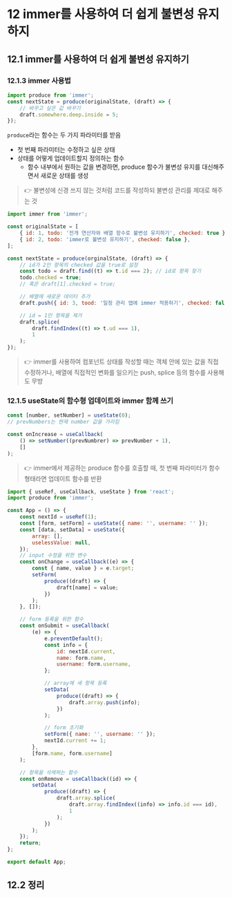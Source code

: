 # 12 immer를 사용하여 더 쉽게 불변성 유지하지

## 12.1 immer를 사용하여 더 쉽게 불변성 유지하기

### 12.1.3 immer 사용법

```js
import produce from 'immer';
const nextState = produce(originalState, (draft) => {
	// 바꾸고 싶은 값 바꾸기
	draft.somewhere.deep.inside = 5;
});
```

`produce`라는 함수는 두 가지 파라미터를 받음

- 첫 번째 파라미터는 수정하고 싶은 상태
- 상태를 어떻게 업데이트할지 정의하는 함수
  - 함수 내부에서 원하는 값을 변경하면, produce 함수가 불변성 유지를 대신해주면서 새로운 상태를 생성

> 👉 불변성에 신경 쓰지 않는 것처럼 코드를 작성하되 불변성 관리를 제대로 해주는 것

```js
import immer from 'immer';

const originalState = [
	{ id: 1, todo: '전개 연산자와 배열 함수로 불변성 유지하기', checked: true },
	{ id: 2, todo: 'immer로 불변성 유지하기', checked: false },
];

const nextState = produce(orginalState, (draft) => {
	// id가 2인 항목의 checked 값을 true로 설정
	const todo = draft.find((t) => t.id === 2); // id로 항목 찾기
	todo.checked = true;
	// 혹은 draft[1].checked = true;

	// 배열에 새로운 데이터 추가
	draft.push({ id: 3, tood: '일정 관리 앱에 immer 적용하기', checked: false });

	// id = 1인 항목을 제거
	draft.splice(
		draft.findIndex((t) => t.ud === 1),
		1
	);
});
```

> 👉 immer를 사용하여 컴포넌트 상태를 작성할 때는 객체 안에 있는 값을 직접 수정하거나, 배열에 직접적인 변화를 일으키는 push, splice 등의 함수를 사용해도 무방

### 12.1.5 useState의 함수형 업데이트와 immer 함께 쓰기

```js
const [number, setNumber] = useState(0);
// prevNumbers는 현재 number 값을 가리킴

const onIncrease = useCallback(
	() => setNumber((prevNumbrer) => prevNumber + 1),
	[]
);
```

> 👉 immer에서 제공하는 produce 함수를 호출할 때, 첫 번째 파라미터가 함수 형태라면 업데이트 함수를 반환

```jsx
import { useRef, useCallback, useState } from 'react';
import produce from 'immer';

const App = () => {
	const nextId = useRef(1);
	const [form, setForm] = useState({ name: '', username: '' });
	const [data, setData] = useState({
		array: [],
		uselessValue: null,
	});
	// input 수정을 위한 변수
	const onChange = useCallback((e) => {
		const { name, value } = e.target;
		setForm(
			produce((draft) => {
				draft[name] = value;
			})
		);
	}, []);

	// form 등록을 위한 함수
	const onSubmit = useCallback(
		(e) => {
			e.preventDefault();
			const info = {
				id: nextId.current,
				name: form.name,
				username: form.username,
			};

			// array에 새 항목 등록
			setData(
				produce((draft) => {
					draft.array.push(info);
				})
			);

			// form 초기화
			setForm({ name: '', username: '' });
			nextId.current += 1;
		},
		[form.name, form.username]
	);

	// 항목을 삭제하는 함수
	const onRemove = useCallback((id) => {
		setData(
			produce((draft) => {
				draft.array.splice(
					draft.array.findIndex((info) => info.id === id),
					1
				);
			})
		);
	});
	return;
};

export default App;
```

## 12.2 정리
